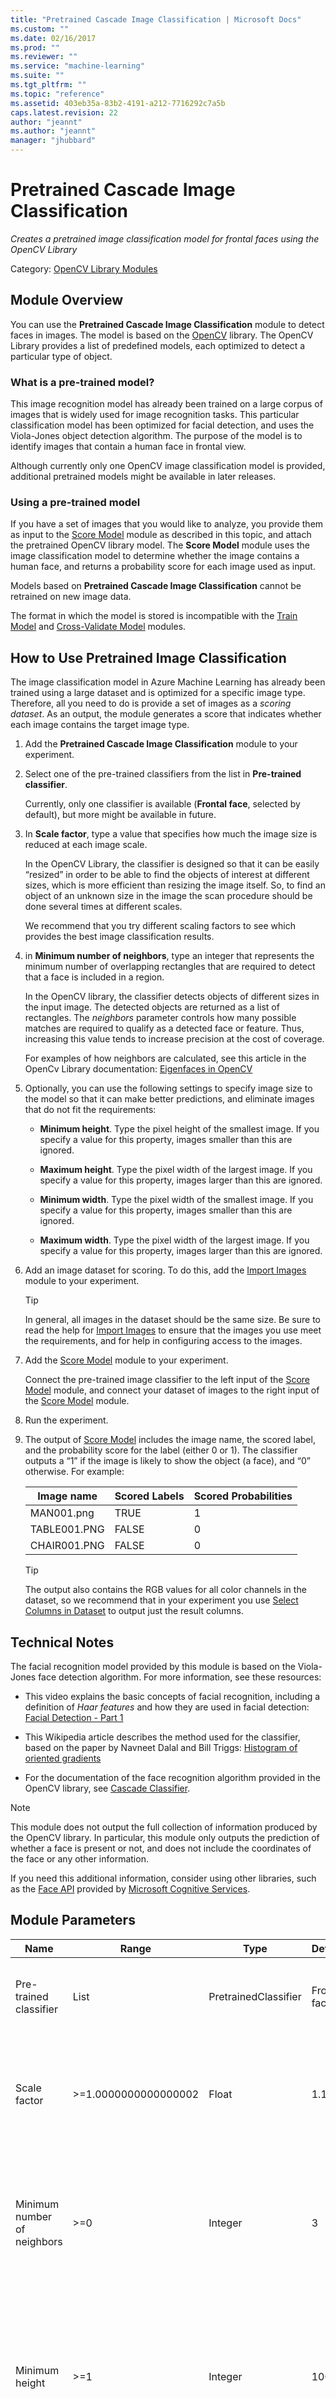 ```yaml
---
title: "Pretrained Cascade Image Classification | Microsoft Docs"
ms.custom: ""
ms.date: 02/16/2017
ms.prod: ""
ms.reviewer: ""
ms.service: "machine-learning"
ms.suite: ""
ms.tgt_pltfrm: ""
ms.topic: "reference"
ms.assetid: 403eb35a-83b2-4191-a212-7716292c7a5b
caps.latest.revision: 22
author: "jeannt"
ms.author: "jeannt"
manager: "jhubbard"
---
```

# Pretrained Cascade Image Classification
*Creates a pretrained image classification model for frontal faces using the OpenCV Library*  
  
 Category: [OpenCV Library Modules](opencv-library-modules.md)  
  
##  <a name="Remarks"></a> Module Overview  
 You can use the **Pretrained Cascade Image Classification** module to detect faces in images. The model is based on the [OpenCV](http://opencv.org/) library. The OpenCV Library provides a list of predefined models, each optimized to detect a particular type of object.    
 
 ### What is a pre-trained model?
 
 This image recognition model has already been trained on a large corpus of images that is widely used for image recognition tasks. This particular classification model has been optimized for facial detection, and uses the Viola-Jones object detection algorithm. The purpose of the model is to identify images that contain a human face in frontal view.  

 Although currently only one OpenCV image classification model is provided, additional pretrained models might be available in later releases.    

### Using a pre-trained model
    
 If you have a set of images that you would like to analyze, you provide them as input to the [Score Model](score-model.md) module as described in this topic, and attach the pretrained OpenCV library model. The **Score Model** module uses the image classification model to determine whether the image contains a human face, and returns a probability score for each image used as input.
 
Models based on **Pretrained Cascade Image Classification** cannot be retrained on new image data.   

The format in which the model is stored is incompatible with the [Train Model](train-model.md) and [Cross-Validate Model](cross-validate-model.md) modules.   
  
## How to Use Pretrained Image Classification  

 The image classification model in Azure Machine Learning has already been trained using a large dataset and is optimized for a specific image type. Therefore, all you need to do is provide a set of images as a *scoring dataset*. As an output, the module generates a score that indicates whether each image contains the target image type.  
  
1.  Add the **Pretrained Cascade Image Classification** module to your experiment.  
  
2.  Select one of the pre-trained classifiers from the list in **Pre-trained classifier**.  
  
     Currently, only one classifier is available (**Frontal face**, selected by default), but more might be available in future.  
  
3.  In **Scale factor**, type a value that specifies how much the image size is reduced at each image scale.  
  
     In the OpenCV Library, the classifier is designed so that it can be easily “resized” in order to be able to find the objects of interest at different sizes, which is more efficient than resizing the image itself. So, to find an object of an unknown size in the image the scan procedure should be done several times at different scales.  
  
     We recommend that you try different scaling factors to see which provides the best image classification results.  
  
4.  in **Minimum number of neighbors**, type an integer that represents the minimum number of overlapping rectangles that are required to detect that a face is included in a region.  
  
     In the OpenCV library, the classifier detects objects of different sizes in the input image. The detected objects are returned as a list of rectangles. The *neighbors* parameter controls how many possible matches are required to qualify as a detected face or feature. Thus, increasing this value tends to increase precision at the cost of coverage.  
  
     For examples of how neighbors are calculated, see this article in the OpenCv Library documentation: [Eigenfaces in OpenCV](http://docs.opencv.org/modules/contrib/doc/facerec/facerec_tutorial.html?highlight=neighbor)  
  
5.  Optionally, you can use the following settings to specify image size to the model so that it can make better predictions, and eliminate images that do not fit the requirements:  
  
    -   **Minimum height**. Type the pixel height of the smallest image. If you specify a value for this property, images smaller than this are ignored.  
  
    -   **Maximum height**. Type the pixel width of the largest image. If you specify a value for this property, images larger than this are ignored.  
  
    -   **Minimum width**. Type the pixel width of the smallest image. If you specify a value for this property, images smaller than this are ignored.  
  
    -   **Maximum width**. Type the pixel width of the largest image. If you specify a value for this property, images larger than this are ignored.  
  
6.  Add an image dataset for scoring. To do this, add the [Import Images](import-images.md) module to your experiment.  
  
    > [!TIP]
    >  In general, all images in the dataset should be the same size. Be sure to read the help for [Import Images](import-images.md) to ensure that the images you use meet the requirements, and for help in configuring access to the images.  
  
7.  Add the [Score Model](score-model.md) module to your experiment.  
  
     Connect the pre-trained image classifier to the left input of the [Score Model](score-model.md) module, and connect your dataset of images to the right input of  the [Score Model](score-model.md) module.  
  
8.  Run the experiment.  
  
9. The output of [Score Model](score-model.md) includes the image name, the scored label, and the probability score for the label (either 0 or 1). The classifier outputs a “1” if the image is likely to show the object (a face), and “0” otherwise. For example:  
  
    |Image name|Scored Labels|Scored Probabilities|  
    |----------------|-------------------|--------------------------|  
    |MAN001.png|TRUE|1|  
    |TABLE001.PNG|FALSE|0|  
    |CHAIR001.PNG|FALSE|0|  
  
    > [!TIP]
    >  The output also contains the RGB values for all color channels in the dataset, so we recommend that in your experiment you use [Select Columns in Dataset](select-columns-in-dataset.md) to output just the result columns.  
  
## Technical Notes  
 The facial recognition model provided by this module is based on the Viola-Jones face detection algorithm. For more information, see these resources:  
  
-   This video explains the basic concepts of facial recognition, including a definition of *Haar features* and how they are used in facial detection: [Facial Detection - Part 1](https://youtu.be/sWTvK72-SPU)  
  
-   This Wikipedia article describes the method used for the classifier, based on the paper by Navneet Dalal and Bill Triggs: [Histogram of oriented gradients](https://en.wikipedia.org/wiki/Histogram_of_oriented_gradients)  
  
-   For the documentation of the face recognition algorithm provided in the OpenCV library, see [Cascade Classifier](http://docs.opencv.org/modules/objdetect/doc/cascade_classification.html?highlight=detectmultiscale).  
  
> [!NOTE]
>  This module does not output the full collection of information produced by the OpenCV library. In particular, this module only outputs the prediction of whether a face is present or not, and does not include the coordinates of the face or any other information.  
>   
>  If you need this additional information, consider using other libraries, such as the [Face API](https://www.microsoft.com/cognitive-services/en-us/face-api) provided by [Microsoft Cognitive Services](https://www.microsoft.com/cognitive-services).  
  
##  <a name="parameters"></a> Module Parameters  
  
|Name|Range|Type|Default|Description|  
|----------|-----------|----------|-------------|-----------------|  
|Pre-trained classifier|List|PretrainedClassifier|Frontal face|Pretrained classifier from standard OpenCV distribution.|  
|Scale factor|>=1.0000000000000002|Float|1.1|Parameter that specifies how much the image size is reduced at each image scale.|  
|Minimum number of neighbors|>=0|Integer|3|Parameter that specifies how many neighbors each candidate rectangle should have to retain it.|  
|Minimum height|>=1|Integer|100|Minimum possible object height (in pixels). Objects smaller than this are ignored.<br /><br /> The parameter is optional.|  
|Minimum width|>=1|Integer|100|Minimum possible object width (in pixels). Objects smaller than this are ignored.<br /><br /> The parameter is optional.|  
|Maximum height|>=1|Integer|200|Maximum possible object height (in pixels). Objects larger than this are ignored.<br /><br /> The parameter is optional.|  
|Maximum width|>=1|Integer|200|Maximum possible object width (in pixels). Objects larger than this are ignored.<br /><br /> The parameter is optional.|  
  
##  <a name="Outputs"></a> Output  
  
|Name|Type|Description|  
|----------|----------|-----------------|  
|Trained model|[ILearner interface](ilearner-interface.md)|Trained binary classification model|  
  
##  <a name="exceptions"></a> Exceptions  
 For a list of all error messages, see [Module Error Codes](machine-learning-module-error-codes.md).  
  
|Exception|Description|  
|---------------|-----------------|  
|[Error 0005](error-0005.md)|Exception occurs if parameter is less than a specific value.|  
  
## See Also  
 [Import Images](import-images.md)   
 [Pretrained Cascade Image Classification](pretrained-cascade-image-classification.md)